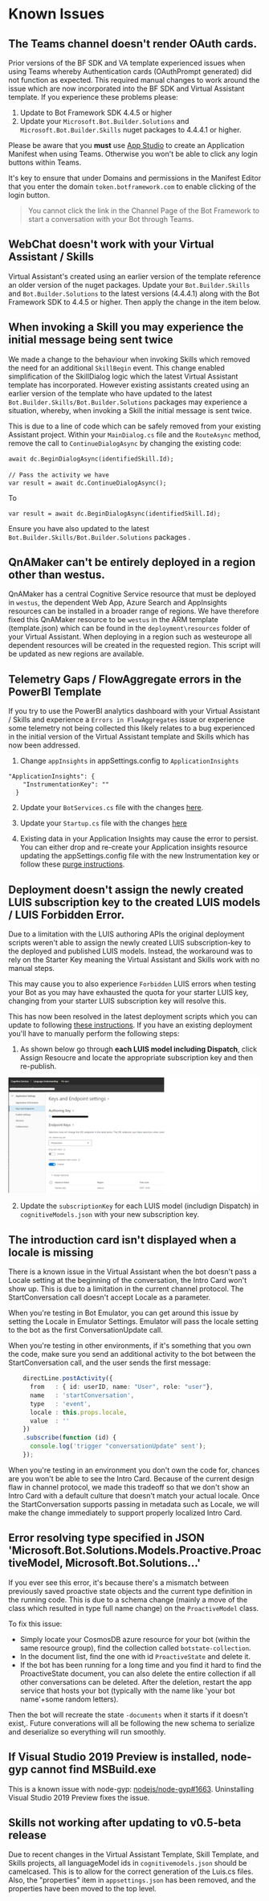 # Known Issues

## The Teams channel doesn't render OAuth cards.

Prior versions of the BF SDK and VA template experienced issues when using Teams whereby Authentication cards (OAuthPrompt generated) did not function as expected. This required manual changes to work around the issue which are now incorporated into the BF SDK and Virtual Assistant template. If you experience these problems please:

1. Update to Bot Framework SDK 4.4.5 or higher
2. Update your `Microsoft.Bot.Builder.Solutions` and `Microsoft.Bot.Builder.Skills` nuget packages to 4.4.4.1 or higher.

Please be aware that you **must** use [App Studio](https://docs.microsoft.com/en-us/microsoftteams/platform/get-started/get-started-app-studio) to create an Application Manifest when using Teams. Otherwise you won't be able to click any login buttons within Teams. 

It's key to ensure that under Domains and permissions in the Manifest Editor that you enter the domain `token.botframework.com` to enable clicking of the login button. 

>You cannot click the link in the Channel Page of the Bot Framework to start a conversation with your Bot through Teams.

## WebChat doesn't work with your Virtual Assistant / Skills

Virtual Assistant's created using an earlier version of the template reference an older version of the nuget packages. Update your `Bot.Builder.Skills` and `Bot.Builder.Solutions` to the latest versions (4.4.4.1) along with the Bot Framework SDK to 4.4.5 or higher. Then apply the change in the item below.

## When invoking a Skill you may experience the initial message being sent twice

We made a change to the behaviour when invoking Skills which removed the need for an additional `SkillBegin` event. This change enabled simplification of the SkillDialog logic which the latest Virtual Assistant template has incorporated. However existing assistants created using an earlier version of the template who have updated to the latest `Bot.Builder.Skills/Bot.Builder.Solutions` packages may experience a situation, whereby, when invoking a Skill the initial message is sent twice. 

This is due to a line of code which can be safely removed from your existing Assistant project. Within your `MainDialog.cs` file and the `RouteAsync` method, remove the call to `ContinueDialogAsync` by changing the existing code:

```
await dc.BeginDialogAsync(identifiedSkill.Id);

// Pass the activity we have
var result = await dc.ContinueDialogAsync();
```
To
```
var result = await dc.BeginDialogAsync(identifiedSkill.Id);
```
Ensure you have also updated to the latest `Bot.Builder.Skills/Bot.Builder.Solutions` packages .

## QnAMaker can't be entirely deployed in a region other than westus.

QnAMaker has a central Cognitive Service resource that must be deployed in `westus`, the dependent Web App, Azure Search and AppInsights resources can be installed in a broader range of regions. We have therefore fixed this QnAMaker resource to be `westus` in the ARM template (template.json) which can be found in the `deployment\resources` folder of your Virtual Assistant. When deploying in a region such as westeurope all dependent resources will be created in the requested region. This script will be updated as new regions are available.

## Telemetry Gaps / FlowAggregate errors in the PowerBI Template

If you try to use the PowerBI analytics dashboard with your Virtual Assistant / Skills and experience a `Errors in FlowAggregates` issue or experience some telemetry not being collected this likely relates to a bug experienced in the initial version of the Virtual Assistant template and Skills which has now been addressed.

1. Change `appInsights` in appSettings.config to `ApplicationInsights`

```
"ApplicationInsights": {
    "InstrumentationKey": ""
  }
```

2. Update your `BotServices.cs` file with the changes [here](https://github.com/microsoft/botframework-solutions/blob/master/templates/Virtual-Assistant-Template/csharp/Sample/VirtualAssistantSample/Services/BotServices.cs).

3. Update your `Startup.cs` file with the changes [here](https://github.com/microsoft/botframework-solutions/blob/master/templates/Virtual-Assistant-Template/csharp/Sample/VirtualAssistantSample/Startup.cs)

4. Existing data in your Application Insights may cause the error to persist. You can either drop and re-create your Application insights resource updating the appSettings.config file with the new Instrumentation key or follow these [purge instructions](https://docs.microsoft.com/en-us/rest/api/application-insights/components/purge).


## Deployment doesn't assign the newly created LUIS subscription key to the created LUIS models / LUIS Forbidden Error.

Due to a limitation with the LUIS authoring APIs the original deployment scripts weren't able to assign the newly created LUIS subscription-key to the deployed and published LUIS models. Instead, the workaround was to rely on the Starter Key meaning the Virtual Assistant and Skills work with no manual steps. 

This may cause you to also experience `Forbidden` LUIS errors when testing your Bot as you may have exhausted the quota for your starter LUIS key, changing from your starter LUIS subscription key will resolve this.

This has now been resolved in the latest deployment scripts which you can update to following [these instructions](https://github.com/microsoft/botframework-solutions/blob/master/docs/howto/assistant/updatedeploymentscripts.md). If you have an existing deployment you'll have to manually perform the following steps:

1. As shown below go through **each LUIS model including Dispatch**, click Assign Resoucre and locate the appropriate subscription key and then re-publish. 

![Assign Resource](/docs/media/luis-assignresource.png)

2. Update the `subscriptionKey` for each LUIS model (includign Dispatch) in `cognitiveModels.json` with your new subscription key. 


## The introduction card isn't displayed when a locale is missing

There is a known issue in the Virtual Assistant when the bot doesn't pass a Locale setting at the beginning of the conversation, the Intro Card won't show up. This is due to a limitation in the current channel protocol. The StartConversation call doesn't accept Locale as a parameter.

When you're testing in Bot Emulator, you can get around this issue by setting the Locale in Emulator Settings. Emulator will pass the locale setting to the bot as the first ConversationUpdate call.

When you're testing in other environments, if it's something that you own the code, make sure you send an additional activity to the bot between the StartConversation call, and the user sends the first message:

```typescript
    directLine.postActivity({
      from   : { id: userID, name: "User", role: "user"},
      name   : 'startConversation',
      type   : 'event',
      locale : this.props.locale,
      value  : ''
    })
    .subscribe(function (id) {
      console.log('trigger "conversationUpdate" sent');
    });
```

When you're testing in an environment you don't own the code for, chances are you won't be able to see the Intro Card. Because of the current design flaw in channel protocol, we made this tradeoff so that we don't show an Intro Card with a default culture that doesn't match your actual locale. Once the StartConversation supports passing in metadata such as Locale, we will make the change immediately to support properly localized Intro Card.

## Error resolving type specified in JSON 'Microsoft.Bot.Solutions.Models.Proactive.ProactiveModel, Microsoft.Bot.Solutions...'

If you ever see this error, it's because there's a mismatch between previously saved proactive state objects and the current type definition in the running code. This is due to a schema change (mainly a move of the class which resulted in type full name change) on the `ProactiveModel` class.

To fix this issue:
- Simply locate your CosmosDB azure resource for your bot (within the same resource group), find the collection called `botstate-collection`.
- In the document list, find the one with id `ProactiveState` and delete it.
- If the bot has been running for a long time and you find it hard to find the ProactiveState document, you can also delete the entire collection if all other conversations can be deleted. After the deletion, restart the app service that hosts your bot (typically with the name like 'your bot name'+some random letters). 

Then the bot will recreate the state `-documents` when it starts if it doesn't exist,. Future converations will all be following the new schema to serialize and deserialize so everything will run smoothly.

## If Visual Studio 2019 Preview is installed, node-gyp cannot find MSBuild.exe

This is a known issue with node-gyp: [nodejs/node-gyp#1663](https://github.com/nodejs/node-gyp/issues/1663). Uninstalling Visual Studio 2019 Preview fixes the issue.

## Skills not working after updating to v0.5-beta release

Due to recent changes in the Virtual Assistant Template, Skill Template, and Skills projects, all languageModel ids in `cognitivemodels.json` should be camelcased. This is to allow for the correct generation of the Luis.cs files. Also, the "properties" item in `appsettings.json` has been removed, and the properties have been moved to the top level. 
